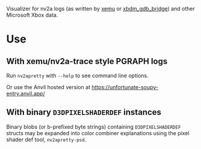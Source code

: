 Visualizer for nv2a logs (as written by [xemu](https://xemu.app)
or [xbdm_gdb_bridge](https://github.com/abaire/xbdm_gdb_bridge)) and other Microsoft Xbox data.

# Use

## With xemu/nv2a-trace style PGRAPH logs

Run `nv2apretty` with `--help` to see command line options.

Or use the Anvil hosted version at https://unfortunate-soupy-entry.anvil.app/

## With binary `D3DPIXELSHADERDEF` instances

Binary blobs (or b-prefixed byte strings) containing `D3DPIXELSHADERDEF` structs
may be expanded into color combiner explanations using the pixel shader def
tool, `nv2apretty-psd`.
